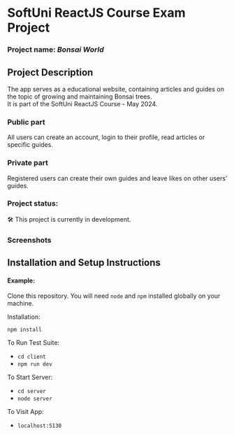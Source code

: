 # SoftUni ReactJS Course Exam Project
### Project name: _Bonsai World_

## Project Description
The app serves as a educational website, containing articles and guides on the topic of growing and maintaining Bonsai trees. <br>
It is part of the SoftUni ReactJS Course - May 2024.
### Public part
All users can create an account, login to their profile, read articles or specific guides.
### Private part
Registered users can create their own guides and leave likes on other users' guides.
### Project status:
:hammer_and_wrench: This project is currently in development. 
### Screenshots

## Installation and Setup Instructions

#### Example:  

Clone this repository. You will need `node` and `npm` installed globally on your machine.  

Installation:

`npm install`  

To Run Test Suite:  
- `cd client`
- `npm run dev`  

To Start Server:
- `cd server`
- `node server`  

To Visit App:

- `localhost:5130`  

